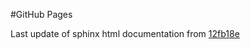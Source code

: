 #GitHub Pages

Last update of sphinx html documentation from [12fb18e](https://github.com/TRI-ML/binomial_cis/tree/12fb18eb2a38da89a00865b675f19ec21c6357f1)
